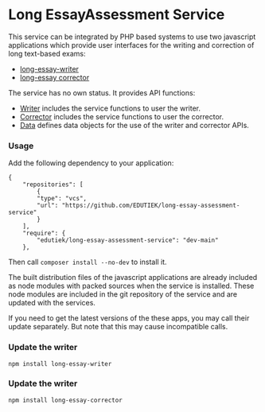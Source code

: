 # Long EssayAssessment Service

This service can be integrated by PHP based systems to use two javascript applications which provide user interfaces 
for the writing and correction of long text-based exams:
* [long-essay-writer](https://github.com/EDUTIEK/long-essay-writer) 
* [long-essay corrector](https://github.com/EDUTIEK/long-essay-corrector)  

The service has no own status. It provides API functions:

* [Writer](./src/Writer/README.md) includes the service functions to user the writer.
* [Corrector](./src/Corrector/README.md) includes the service functions to user the corrector.
* [Data](./src/Data/README.md) defines data objects for the use of the writer and corrector APIs.

### Usage

Add the following dependency to your application:

````
{
    "repositories": [
        {
        "type": "vcs",
        "url": "https://github.com/EDUTIEK/long-essay-assessment-service"
        }
    ],
    "require": {
        "edutiek/long-essay-assessment-service": "dev-main"
    },

````
Then call ``composer install --no-dev`` to install it.

The built distribution files of the javascript applications are already included as node modules with packed sources 
when the service is installed. These node modules are included in the git repository of the service and are updated
with the services.

If you need to get the latest versions of the these apps, you may call their update separately. But note that this
may cause incompatible calls.


### Update the writer
```
npm install long-essay-writer
```

### Update the writer
```
npm install long-essay-corrector
```
